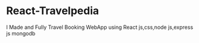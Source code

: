 # React-Travelpedia
I Made and Fully Travel Booking WebApp using React js,css,node js,express js mongodb
